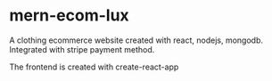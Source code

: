 # mern-ecom-lux
A clothing ecommerce website created with react, nodejs, mongodb. Integrated with
stripe payment method.

The frontend is created with create-react-app
